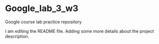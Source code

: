 # Google_lab_3_w3
Google course lab practice repository

I am editing the README file. Adding some more details about the project description.

